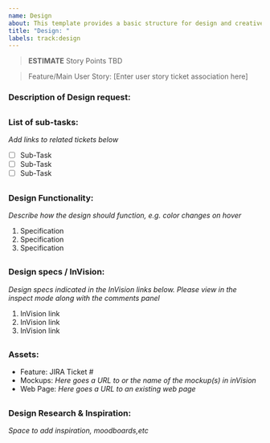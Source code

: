 ```yaml
---
name: Design
about: This template provides a basic structure for design and creative tasks.
title: "Design: "
labels: track:design
---
```


> **ESTIMATE** Story Points TBD

> Feature/Main User Story: [Enter user story ticket association here] 

### Description of Design request:

##

### List of sub-tasks:
*Add links to related tickets below*
- [ ] Sub-Task
- [ ] Sub-Task
- [ ] Sub-Task

##

### Design Functionality:
*Describe how the design should function, e.g. color changes on hover*
1. Specification 
2. Specification  
3. Specification 

##

### Design specs / InVision:
*Design specs indicated in the InVision links below. Please view in the inspect mode along with the comments panel*
1. InVision link
2. InVision link
3. InVision link

##

### Assets:
* Feature: JIRA Ticket #
* Mockups: *Here goes a URL to or the name of the mockup(s) in inVision*
* Web Page: *Here goes a URL to an existing web page*

##

### Design Research & Inspiration:
*Space to add inspiration, moodboards,etc*

##
